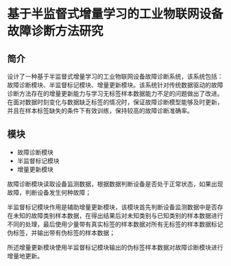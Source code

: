 # 基于半监督式增量学习的工业物联网设备故障诊断方法研究

## 简介

设计了一种基于半监督式增量学习的工业物联网设备故障诊断系统，该系统包括：故障诊断模块、半监督标记模块、增量更新模块。该系统针对传统数据驱动的故障诊断方法存在的增量更新能力与学习无标签样本数据能力不足的问题做出了改进。在面对数据时刻变化与数据缺乏标签的情况时，保证故障诊断模型能够及时更新，并且在样本标签缺失的条件下有效训练，保持较高的故障诊断准确率。

## 模块

- 故障诊断模块
- 半监督标记模块
- 增量更新模块

故障诊断模块读取设备监测数据，根据数据判断设备是否处于正常状态，如果出现故障，判断设备发生何种故障；

半监督标记模块作用是辅助增量更新模块，该模块首先判断设备监测数据中是否存在未知的故障类别样本数据，在得出结果后对未知类别与已知类别的样本数据进行不同的处理，最后使用少量带有真实标签的样本数据对所有无标签的样本数据标记伪标签，并输出带有伪标签的样本数据；

所述增量更新模块使用半监督标记模块输出的伪标签样本数据对故障诊断模块进行增量地更新。